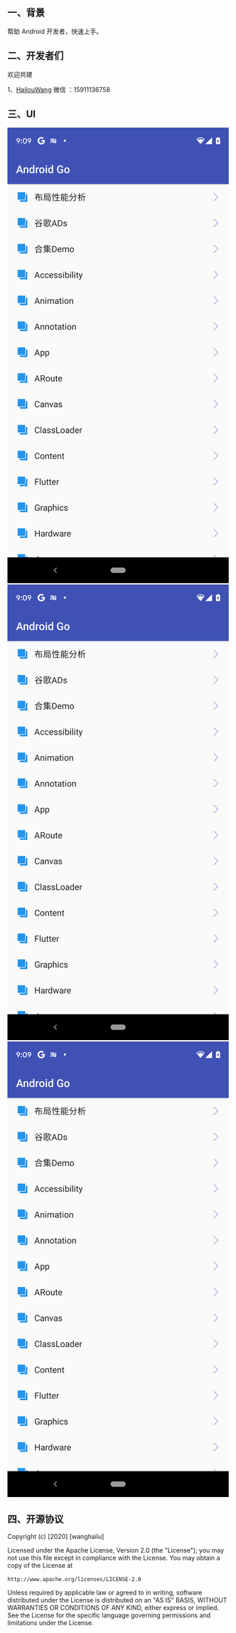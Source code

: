 
## 一、背景

帮助 Android 开发者，快速上手。

## 二、开发者们

 欢迎共建
 
 1、[HailouWang](https://github.com/HailouWang)  微信 ：15911136758
 
## 三、UI

![页面1](https://github.com/HailouWang/AndroidGo/blob/master/image/mulu.png)
![页面2](https://github.com/HailouWang/AndroidGo/blob/master/image/mulu.png)
![页面3](https://github.com/HailouWang/AndroidGo/blob/master/image/mulu.png)

## 四、开源协议

Copyright (c) [2020] [wanghailu]

Licensed under the Apache License, Version 2.0 (the "License");
you may not use this file except in compliance with the License.
You may obtain a copy of the License at

    http://www.apache.org/licenses/LICENSE-2.0

Unless required by applicable law or agreed to in writing, software
distributed under the License is distributed on an "AS IS" BASIS,
WITHOUT WARRANTIES OR CONDITIONS OF ANY KIND, either express or implied.
See the License for the specific language governing permissions and
limitations under the License.







































